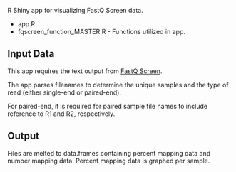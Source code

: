  R Shiny app for visualizing FastQ Screen data.

- app.R
- fqscreen_function_MASTER.R - Functions utilized in app.

## Input Data  
This app requires the text output from <a href="https://www.bioinformatics.babraham.ac.uk/projects/fastq_screen/" target="_blank">FastQ Screen</a>.

The app parses filenames to determine the unique samples and the type of read (either single-end or paired-end).

For paired-end, it is required for paired sample file names to include reference to R1 and R2, respectively.

## Output

Files are melted to data.frames containing percent mapping data and number mapping data. Percent mapping data is graphed per sample.
